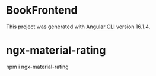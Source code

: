 # BookFrontend

This project was generated with [Angular CLI](https://github.com/angular/angular-cli) version 16.1.4.

# ngx-material-rating
npm i ngx-material-rating
